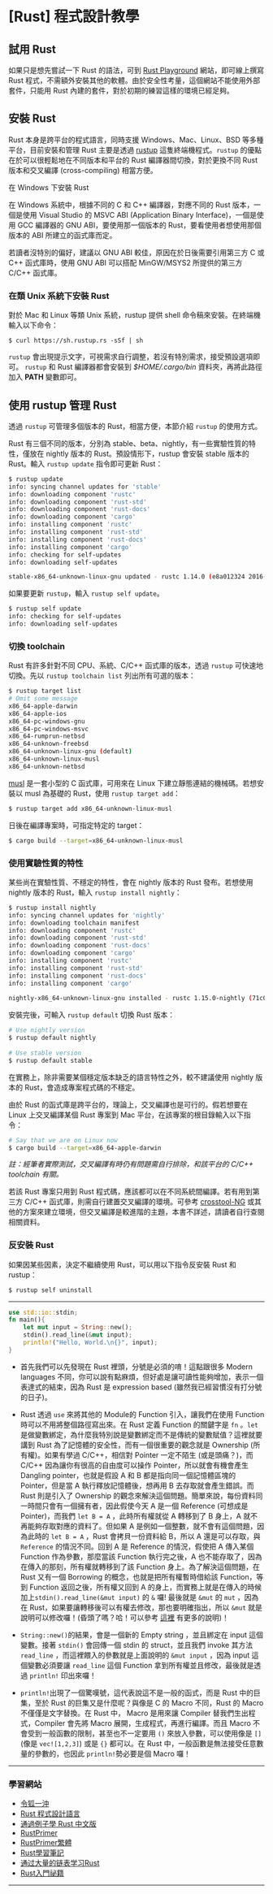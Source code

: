 # [Rust] 程式設計教學



## 試用 Rust

如果只是想先嘗試一下 Rust 的語法，可到 [Rust Playground](https://play.rust-lang.org/) 網站，即可線上撰寫 Rust 程式，不需額外安裝其他的軟體。由於安全性考量，這個網站不能使用外部套件，只能用 Rust 內建的套件，對於初期的練習這樣的環境已經足夠。



## 安裝 Rust

Rust 本身是跨平台的程式語言，同時支援 Windows、Mac、Linux、BSD 等多種平台，目前安裝和管理 Rust 主要是透過 [rustup](https://rustup.rs/) 這隻終端機程式。`rustup` 的優點在於可以很輕鬆地在不同版本和平台的 Rust 編譯器間切換，對於更換不同 Rust 版本和交叉編譯 (cross-compiling) 相當方便。

在 Windows 下安裝 Rust

在 Windows 系統中，根據不同的 C 和 C++ 編譯器，對應不同的 Rust 版本，一個是使用 Visual Studio 的 MSVC ABI (Application Binary Interface)，一個是使用 GCC 編譯器的 GNU ABI，要使用那一個版本的 Rust，要看使用者想使用那個版本的 ABI 所建立的函式庫而定。

若讀者沒特別的偏好，建議以 GNU ABI 較佳，原因在於日後需要引用第三方 C 或 C++ 函式庫時，使用 GNU ABI 可以搭配 MinGW/MSYS2 所提供的第三方 C/C++ 函式庫。



### 在類 Unix 系統下安裝 Rust

對於 Mac 和 Linux 等類 Unix 系統，rustup 提供 shell 命令稿來安裝。在終端機輸入以下命令：

```
$ curl https://sh.rustup.rs -sSf | sh
```

`rustup` 會出現提示文字，可視需求自行調整，若沒有特別需求，接受預設選項即可。 `rustup` 和 Rust 編譯器都會安裝到 *$HOME/.cargo/bin* 資料夾，再將此路徑加入 **PATH** 變數即可。

## 使用 rustup 管理 Rust

透過 `rustup` 可管理多個版本的 Rust，相當方便，本節介紹 `rustup` 的使用方式。

Rust 有三個不同的版本，分別為 stable、beta、nightly，有一些實驗性質的特性，僅放在 nightly 版本的 Rust。預設情形下，rustup 會安裝 stable 版本的 Rust。輸入 `rustup update` 指令即可更新 Rust：

```bash
$ rustup update
info: syncing channel updates for 'stable'
info: downloading component 'rustc'
info: downloading component 'rust-std'
info: downloading component 'rust-docs'
info: downloading component 'cargo'
info: installing component 'rustc'
info: installing component 'rust-std'
info: installing component 'rust-docs'
info: installing component 'cargo'
info: checking for self-updates
info: downloading self-updates

stable-x86_64-unknown-linux-gnu updated - rustc 1.14.0 (e8a012324 2016-12-16)
```

如果要更新 `rustup`，輸入 `rustup self update`。

```bash
$ rustup self update
info: checking for self-updates
info: downloading self-updates
```

### 切換 toolchain

Rust 有許多針對不同 CPU、系統、C/C++ 函式庫的版本，透過 `rustup` 可快速地切換。先以 `rustup toolchain list` 列出所有可選的版本：

```bash
$ rustup target list
# Omit some message
x86_64-apple-darwin
x86_64-apple-ios
x86_64-pc-windows-gnu
x86_64-pc-windows-msvc
x86_64-rumprun-netbsd
x86_64-unknown-freebsd
x86_64-unknown-linux-gnu (default)
x86_64-unknown-linux-musl
x86_64-unknown-netbsd
```

[musl](https://www.musl-libc.org/) 是一套小型的 C 函式庫，可用來在 Linux 下建立靜態連結的機械碼。若想安裝以 musl 為基礎的 Rust，使用 `rustup target add`：

```bash
$ rustup target add x86_64-unknown-linux-musl
```

日後在編譯專案時，可指定特定的 target：

```bash
$ cargo build --target=x86_64-unknown-linux-musl
```

### 使用實驗性質的特性

某些尚在實驗性質、不穩定的特性，會在 nightly 版本的 Rust 發布。若想使用 nightly 版本的 Rust，輸入 `rustup install nightly`：

```bash
$ rustup install nightly
info: syncing channel updates for 'nightly'
info: downloading toolchain manifest
info: downloading component 'rustc'
info: downloading component 'rust-std'
info: downloading component 'rust-docs'
info: downloading component 'cargo'
info: installing component 'rustc'
info: installing component 'rust-std'
info: installing component 'rust-docs'
info: installing component 'cargo'
 
nightly-x86_64-unknown-linux-gnu installed - rustc 1.15.0-nightly (71c06a56a 2016-12-18)
```

安裝完後，可輸入 `rustup default` 切換 Rust 版本：

```bash
# Use nightly version
$ rustup default nightly
 
# Use stable version
$ rustup default stable
```

在實務上，除非需要某個穩定版本缺乏的語言特性之外，較不建議使用 nightly 版本的 Rust，會造成專案程式碼的不穩定。

由於 Rust 的函式庫是跨平台的，理論上，交叉編譯也是可行的。假若想要在 Linux 上交叉編譯某個 Rust 專案到 Mac 平台，在該專案的根目錄輸入以下指令：

```bash
# Say that we are on Linux now
$ cargo build --target=x86_64-apple-darwin
```

*註：經筆者實際測試，交叉編譯有時仍有問題需自行排除，和該平台的 C/C++ toolchain 有關。*

若該 Rust 專案只用到 Rust 程式碼，應該都可以在不同系統間編譯。若有用到第三方 C/C++ 函式庫，則需自行建置交叉編譯的環境。可參考 [crosstool-NG](http://crosstool-ng.org/) 或其他的方案來建立環境，但交叉編譯是較進階的主題，本書不詳述，請讀者自行查閱相關資料。

### 反安裝 Rust

如果因某些因素，決定不繼續使用 Rust，可以用以下指令反安裝 Rust 和 rustup：

```bash
$ rustup self uninstall
```

---



```rust
use std::io::stdin;
fn main(){
    let mut input = String::new();
    stdin().read_line(&mut input);
    println!("Hello, World.\n{}", input);
}
```



- 首先我們可以先發現在 Rust 裡頭，分號是必須的唷！這點跟很多 Modern languages 不同，你可以說有點麻煩，但好處是讓可讀性能夠增加，表示一個表達式的結束，因為 Rust 是 expression based (雖然我已經習慣沒有打分號的日子)。

    

- Rust 透過 `use` 來將其他的 Module的 Function 引入，讓我們在使用 Function 時可以不用將整個路徑寫出來。在 Rust 定義 Function 的關鍵字是 `fn` 。`let` 是做變數綁定，為什麼我特別說是變數綁定而不是傳統的變數賦值？這裡就要講到 Rust 為了記憶體的安全性，而有一個很重要的觀念就是 Ownership (所有權)。如果有學過 C/C++，相信對 Pointer 一定不陌生 (或是頭痛？)，而 C/C++ 因為讓你有很高的自由度可以操作 Pointer，所以就會有機會產生 Dangling pointer，也就是假設 A 和 B 都是指向同一個記憶體區塊的 Pointer，但是當 A 執行釋放記憶體後，想再用 B 去存取就會產生錯誤。而 Rust 則是引入了 Ownership 的觀念來解決這個問題。簡單來說，每份資料同一時間只會有一個擁有者，因此假使今天 A 是一個 Reference (可想成是 Pointer)，而我們 `let B = A` ，此時所有權就從 A 轉移到了 B 身上，A 就不再能夠存取對應的資料了。但如果 A 是例如一個整數，就不會有這個問題，因為此時的 `let B = A` ，Rust 會拷貝一份資料給 B，所以 A 還是可以存取，與 `Reference` 的情況不同。回到 A 是 Reference 的情況，假使把 A 傳入某個 Function 作為參數，那麼當該 Function 執行完之後，A 也不能存取了，因為在傳入的那刻，所有權就轉移到了該 Function 身上。為了解決這個問題，在 Rust 又有一個 Borrowing 的概念，也就是把所有權暫時借給該 Function，等到 Function 返回之後，所有權又回到 A 的身上，而實務上就是在傳入的時候加上`stdin().read_line(&mut input)` 的 `&` 囉! 最後就是 `&mut` 的 `mut` ，因為在 Rust，如果要讓轉移後可以有權去修改，那也要明確指出，所以 `&mut` 就是說明可以修改囉！(昏頭了嗎？哈！可以參考 [這裡](https://michaelchen.tech/rust-prog/ownership/) 有更多的說明)！

    

- `String::new()`的結果，會是一個新的 Empty string ，並且綁定在 input 這個變數。接著 `stdin()` 會回傳一個 stdin 的 struct，並且我們 invoke 其方法 `read_line` ，而這裡餵入的參數就是上面說明的 `&mut input` ，因為 input 這個變數必須要讓 `read_line` 這個 Function 拿到所有權並且修改，最後就是透過 `println!` 印出來囉！

    

- `println!`出現了一個驚嘆號，這代表說這不是一般的函式，而是 Rust 中的巨集，至於 Rust 的巨集又是什麼呢？與像是 C 的 Macro 不同，Rust 的 Macro 不僅僅是文字替換。在 Rust 中， Macro 是用來讓 Compiler 替我們生出程式，Compiler 會先將 Macro 展開，生成程式，再進行編譯。而且 Macro 不會受到一般函數的限制，甚至也不一定要用 `()` 來放入參數，可以使用像是 `[]` (像是 `vec![1,2,3]`) 或是 `{}` 都可以。在 Rust 中，一般函數是無法接受任意數量的參數的，也因此 `println!`勢必要是個 Macro 囉！

---



### 學習網站

- [令狐一沖](https://github.com/anonymousGiga/learn_rust/)
- [Rust 程式設計語言](https://rust-lang.tw/book-tw/#rust-程式設計語言)
- [通過例子學 Rust 中文版](https://rustwiki.org/zh-CN/rust-by-example/)
- [RustPrimer](https://rustcc.gitbooks.io/rustprimer/content/)
- [RustPrimer繁體](https://shihyu.github.io/RustPrimerBook/)
- [Rust學習筆記](https://skyao.io/learning-rust/)
- [通过大量的链表学习Rust](https://weathfold.gitbooks.io/rust-too-many-lists-zhcn/content/)
- [Rust入門祕籍](https://shihyu.github.io/rust_hacks/)

---

